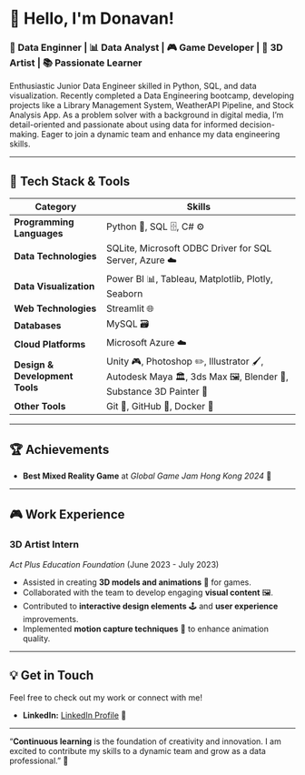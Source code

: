 # 👋 Hello, I'm Donavan!

### 🚀 Data Enginner | 📊 Data Analyst | 🎮 Game Developer | 🎨 3D Artist | 📚 Passionate Learner 

Enthusiastic Junior Data Engineer skilled in Python, SQL, and data visualization. Recently
completed a Data Engineering bootcamp, developing projects like a Library Management
System, WeatherAPI Pipeline, and Stock Analysis App. As a problem solver with a background
in digital media, I’m detail-oriented and passionate about using data for informed decision-
making. Eager to join a dynamic team and enhance my data engineering skills.

---

## 🔧 Tech Stack & Tools

| Category                     | Skills                                                                                      |
|------------------------------|---------------------------------------------------------------------------------------------|
| **Programming Languages**    | Python 🐍, SQL 🗄️, C# ⚙️                                                                    |
| **Data Technologies**        | SQLite, Microsoft ODBC Driver for SQL Server, Azure ☁️                                       |
| **Data Visualization**       | Power BI 📊, Tableau, Matplotlib, Plotly, Seaborn                                           |
| **Web Technologies**         | Streamlit 🌐                                                                                |
| **Databases**                | MySQL 🗃️                                                                                    |
| **Cloud Platforms**          | Microsoft Azure ☁️                                                                          |
| **Design & Development Tools** | Unity 🎮, Photoshop ✏️, Illustrator 🖌️, Autodesk Maya 🏛️, 3ds Max 🖼️, Blender 🔄, Substance 3D Painter 🎨 |
| **Other Tools**              | Git 🔧, GitHub 🐙, Docker 🐳                                                                 |
  
---
## 🏆 **Achievements**

- **Best Mixed Reality Game** at *Global Game Jam Hong Kong 2024* 🏅  

---

## 🎮 **Work Experience**

### **3D Artist Intern**  
*Act Plus Education Foundation* (June 2023 - July 2023)  
- Assisted in creating **3D models and animations** 🎨 for games.
- Collaborated with the team to develop engaging **visual content** 🖼️.
- Contributed to **interactive design elements** 🕹️ and **user experience** improvements.
- Implemented **motion capture techniques** 🎥 to enhance animation quality.

---
## 💡 **Get in Touch**

Feel free to check out my work or connect with me!


- **LinkedIn:** [LinkedIn Profile](https://www.linkedin.com/in/donavan-huang-57124a277/) 👔
---

“**Continuous learning** is the foundation of creativity and innovation. I am excited to contribute my skills to a dynamic team and grow as a data professional.” 🚀
